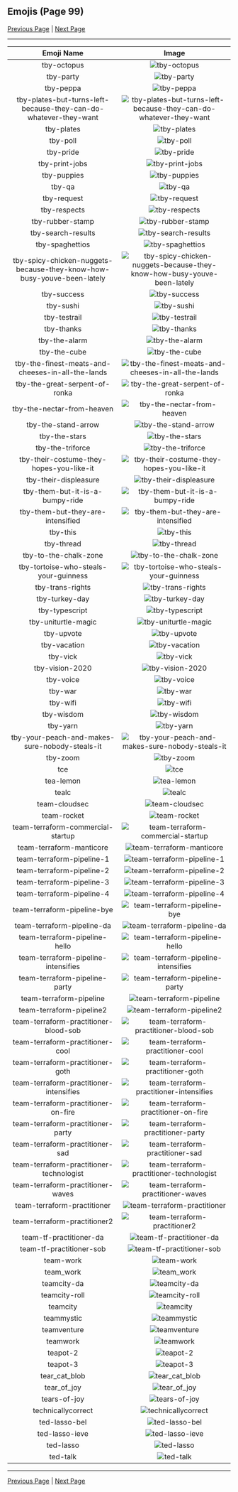 
## Emojis (Page 99)

[Previous Page](/docs/hc/page-s-0098.md)
  | [Next Page](/docs/hc/page-t-0100.md)

<hr />

|Emoji Name|Image|
| :-: | :-: |
|tby-octopus| ![tby-octopus](/emojis/hc/tby-octopus.png)|
|tby-party| ![tby-party](/emojis/hc/tby-party.gif)|
|tby-peppa| ![tby-peppa](/emojis/hc/tby-peppa.png)|
|tby-plates-but-turns-left-because-they-can-do-whatever-they-want| ![tby-plates-but-turns-left-because-they-can-do-whatever-they-want](/emojis/hc/tby-plates-but-turns-left-because-they-can-do-whatever-they-want.png)|
|tby-plates| ![tby-plates](/emojis/hc/tby-plates.png)|
|tby-poll| ![tby-poll](/emojis/hc/tby-poll.png)|
|tby-pride| ![tby-pride](/emojis/hc/tby-pride.png)|
|tby-print-jobs| ![tby-print-jobs](/emojis/hc/tby-print-jobs.png)|
|tby-puppies| ![tby-puppies](/emojis/hc/tby-puppies.png)|
|tby-qa| ![tby-qa](/emojis/hc/tby-qa.gif)|
|tby-request| ![tby-request](/emojis/hc/tby-request.png)|
|tby-respects| ![tby-respects](/emojis/hc/tby-respects.png)|
|tby-rubber-stamp| ![tby-rubber-stamp](/emojis/hc/tby-rubber-stamp.png)|
|tby-search-results| ![tby-search-results](/emojis/hc/tby-search-results.png)|
|tby-spaghettios| ![tby-spaghettios](/emojis/hc/tby-spaghettios.png)|
|tby-spicy-chicken-nuggets-because-they-know-how-busy-youve-been-lately| ![tby-spicy-chicken-nuggets-because-they-know-how-busy-youve-been-lately](/emojis/hc/tby-spicy-chicken-nuggets-because-they-know-how-busy-youve-been-lately.png)|
|tby-success| ![tby-success](/emojis/hc/tby-success.gif)|
|tby-sushi| ![tby-sushi](/emojis/hc/tby-sushi.png)|
|tby-testrail| ![tby-testrail](/emojis/hc/tby-testrail.png)|
|tby-thanks| ![tby-thanks](/emojis/hc/tby-thanks.png)|
|tby-the-alarm| ![tby-the-alarm](/emojis/hc/tby-the-alarm.gif)|
|tby-the-cube| ![tby-the-cube](/emojis/hc/tby-the-cube.png)|
|tby-the-finest-meats-and-cheeses-in-all-the-lands| ![tby-the-finest-meats-and-cheeses-in-all-the-lands](/emojis/hc/tby-the-finest-meats-and-cheeses-in-all-the-lands.png)|
|tby-the-great-serpent-of-ronka| ![tby-the-great-serpent-of-ronka](/emojis/hc/tby-the-great-serpent-of-ronka.png)|
|tby-the-nectar-from-heaven| ![tby-the-nectar-from-heaven](/emojis/hc/tby-the-nectar-from-heaven.png)|
|tby-the-stand-arrow| ![tby-the-stand-arrow](/emojis/hc/tby-the-stand-arrow.png)|
|tby-the-stars| ![tby-the-stars](/emojis/hc/tby-the-stars.png)|
|tby-the-triforce| ![tby-the-triforce](/emojis/hc/tby-the-triforce.png)|
|tby-their-costume-they-hopes-you-like-it| ![tby-their-costume-they-hopes-you-like-it](/emojis/hc/tby-their-costume-they-hopes-you-like-it.png)|
|tby-their-displeasure| ![tby-their-displeasure](/emojis/hc/tby-their-displeasure.png)|
|tby-them-but-it-is-a-bumpy-ride| ![tby-them-but-it-is-a-bumpy-ride](/emojis/hc/tby-them-but-it-is-a-bumpy-ride.gif)|
|tby-them-but-they-are-intensified| ![tby-them-but-they-are-intensified](/emojis/hc/tby-them-but-they-are-intensified.gif)|
|tby-this| ![tby-this](/emojis/hc/tby-this.png)|
|tby-thread| ![tby-thread](/emojis/hc/tby-thread.png)|
|tby-to-the-chalk-zone| ![tby-to-the-chalk-zone](/emojis/hc/tby-to-the-chalk-zone.png)|
|tby-tortoise-who-steals-your-guinness| ![tby-tortoise-who-steals-your-guinness](/emojis/hc/tby-tortoise-who-steals-your-guinness.png)|
|tby-trans-rights| ![tby-trans-rights](/emojis/hc/tby-trans-rights.png)|
|tby-turkey-day| ![tby-turkey-day](/emojis/hc/tby-turkey-day.png)|
|tby-typescript| ![tby-typescript](/emojis/hc/tby-typescript.png)|
|tby-uniturtle-magic| ![tby-uniturtle-magic](/emojis/hc/tby-uniturtle-magic.png)|
|tby-upvote| ![tby-upvote](/emojis/hc/tby-upvote.png)|
|tby-vacation| ![tby-vacation](/emojis/hc/tby-vacation.png)|
|tby-vick| ![tby-vick](/emojis/hc/tby-vick.png)|
|tby-vision-2020| ![tby-vision-2020](/emojis/hc/tby-vision-2020.png)|
|tby-voice| ![tby-voice](/emojis/hc/tby-voice.png)|
|tby-war| ![tby-war](/emojis/hc/tby-war.png)|
|tby-wifi| ![tby-wifi](/emojis/hc/tby-wifi.png)|
|tby-wisdom| ![tby-wisdom](/emojis/hc/tby-wisdom.png)|
|tby-yarn| ![tby-yarn](/emojis/hc/tby-yarn.png)|
|tby-your-peach-and-makes-sure-nobody-steals-it| ![tby-your-peach-and-makes-sure-nobody-steals-it](/emojis/hc/tby-your-peach-and-makes-sure-nobody-steals-it.png)|
|tby-zoom| ![tby-zoom](/emojis/hc/tby-zoom.gif)|
|tce| ![tce](/emojis/hc/tce.png)|
|tea-lemon| ![tea-lemon](/emojis/hc/tea-lemon.jpg)|
|tealc| ![tealc](/emojis/hc/tealc.png)|
|team-cloudsec| ![team-cloudsec](/emojis/hc/team-cloudsec.png)|
|team-rocket| ![team-rocket](/emojis/hc/team-rocket.gif)|
|team-terraform-commercial-startup| ![team-terraform-commercial-startup](/emojis/hc/team-terraform-commercial-startup.png)|
|team-terraform-manticore| ![team-terraform-manticore](/emojis/hc/team-terraform-manticore.png)|
|team-terraform-pipeline-1| ![team-terraform-pipeline-1](/emojis/hc/team-terraform-pipeline-1.png)|
|team-terraform-pipeline-2| ![team-terraform-pipeline-2](/emojis/hc/team-terraform-pipeline-2.png)|
|team-terraform-pipeline-3| ![team-terraform-pipeline-3](/emojis/hc/team-terraform-pipeline-3.png)|
|team-terraform-pipeline-4| ![team-terraform-pipeline-4](/emojis/hc/team-terraform-pipeline-4.png)|
|team-terraform-pipeline-bye| ![team-terraform-pipeline-bye](/emojis/hc/team-terraform-pipeline-bye.gif)|
|team-terraform-pipeline-da| ![team-terraform-pipeline-da](/emojis/hc/team-terraform-pipeline-da.png)|
|team-terraform-pipeline-hello| ![team-terraform-pipeline-hello](/emojis/hc/team-terraform-pipeline-hello.gif)|
|team-terraform-pipeline-intensifies| ![team-terraform-pipeline-intensifies](/emojis/hc/team-terraform-pipeline-intensifies.gif)|
|team-terraform-pipeline-party| ![team-terraform-pipeline-party](/emojis/hc/team-terraform-pipeline-party.gif)|
|team-terraform-pipeline| ![team-terraform-pipeline](/emojis/hc/team-terraform-pipeline.png)|
|team-terraform-pipeline2| ![team-terraform-pipeline2](/emojis/hc/team-terraform-pipeline2.gif)|
|team-terraform-practitioner-blood-sob| ![team-terraform-practitioner-blood-sob](/emojis/hc/team-terraform-practitioner-blood-sob.png)|
|team-terraform-practitioner-cool| ![team-terraform-practitioner-cool](/emojis/hc/team-terraform-practitioner-cool.gif)|
|team-terraform-practitioner-goth| ![team-terraform-practitioner-goth](/emojis/hc/team-terraform-practitioner-goth.gif)|
|team-terraform-practitioner-intensifies| ![team-terraform-practitioner-intensifies](/emojis/hc/team-terraform-practitioner-intensifies.gif)|
|team-terraform-practitioner-on-fire| ![team-terraform-practitioner-on-fire](/emojis/hc/team-terraform-practitioner-on-fire.gif)|
|team-terraform-practitioner-party| ![team-terraform-practitioner-party](/emojis/hc/team-terraform-practitioner-party.gif)|
|team-terraform-practitioner-sad| ![team-terraform-practitioner-sad](/emojis/hc/team-terraform-practitioner-sad.png)|
|team-terraform-practitioner-technologist| ![team-terraform-practitioner-technologist](/emojis/hc/team-terraform-practitioner-technologist.png)|
|team-terraform-practitioner-waves| ![team-terraform-practitioner-waves](/emojis/hc/team-terraform-practitioner-waves.gif)|
|team-terraform-practitioner| ![team-terraform-practitioner](/emojis/hc/team-terraform-practitioner.gif)|
|team-terraform-practitioner2| ![team-terraform-practitioner2](/emojis/hc/team-terraform-practitioner2.png)|
|team-tf-practitioner-da| ![team-tf-practitioner-da](/emojis/hc/team-tf-practitioner-da.png)|
|team-tf-practitioner-sob| ![team-tf-practitioner-sob](/emojis/hc/team-tf-practitioner-sob.png)|
|team-work| ![team-work](/emojis/hc/team-work.png)|
|team_work| ![team_work](/emojis/hc/team_work.gif)|
|teamcity-da| ![teamcity-da](/emojis/hc/teamcity-da.png)|
|teamcity-roll| ![teamcity-roll](/emojis/hc/teamcity-roll.gif)|
|teamcity| ![teamcity](/emojis/hc/teamcity.png)|
|teammystic| ![teammystic](/emojis/hc/teammystic.gif)|
|teamventure| ![teamventure](/emojis/hc/teamventure.gif)|
|teamwork| ![teamwork](/emojis/hc/teamwork.jpg)|
|teapot-2| ![teapot-2](/emojis/hc/teapot-2.png)|
|teapot-3| ![teapot-3](/emojis/hc/teapot-3.jpg)|
|tear_cat_blob| ![tear_cat_blob](/emojis/hc/tear_cat_blob.png)|
|tear_of_joy| ![tear_of_joy](/emojis/hc/tear_of_joy.png)|
|tears-of-joy| ![tears-of-joy](/emojis/hc/tears-of-joy.png)|
|technicallycorrect| ![technicallycorrect](/emojis/hc/technicallycorrect.png)|
|ted-lasso-bel| ![ted-lasso-bel](/emojis/hc/ted-lasso-bel.png)|
|ted-lasso-ieve| ![ted-lasso-ieve](/emojis/hc/ted-lasso-ieve.png)|
|ted-lasso| ![ted-lasso](/emojis/hc/ted-lasso.png)|
|ted-talk| ![ted-talk](/emojis/hc/ted-talk.jpg)|

<hr/>

[Previous Page](/docs/hc/page-s-0098.md)
  | [Next Page](/docs/hc/page-t-0100.md)